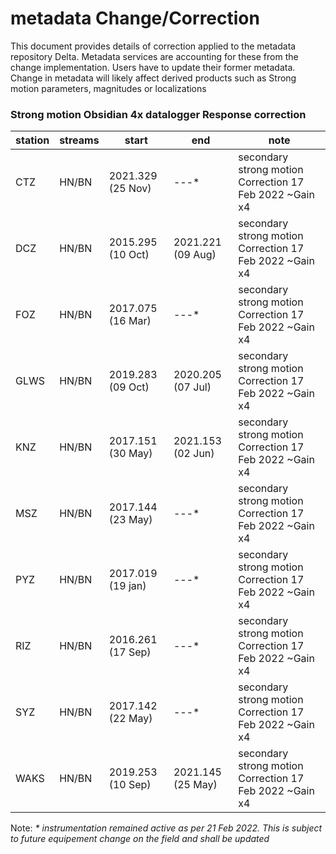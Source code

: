 # metadata Change/Correction

This document provides details of correction applied to the metadata repository Delta.
Metadata services are accounting for these from the change implementation.
Users have to update their former metadata.
Change in metadata will likely affect derived products such as Strong motion parameters, magnitudes or localizations


### Strong motion Obsidian 4x datalogger Response correction 
station | streams | start | end | note
--|--|--|--|--
CTZ | HN/BN | 2021.329 (25 Nov) | ---* | secondary strong motion Correction 17 Feb 2022 ~Gain x4
DCZ | HN/BN | 2015.295 (10 Oct) | 2021.221 (09 Aug)| secondary strong motion Correction 17 Feb 2022 ~Gain x4 
FOZ | HN/BN | 2017.075 (16 Mar) | ---* | secondary strong motion Correction 17 Feb 2022 ~Gain x4 
GLWS | HN/BN | 2019.283 (09 Oct) | 2020.205 (07 Jul) | secondary strong motion Correction 17 Feb 2022 ~Gain x4 
KNZ | HN/BN | 2017.151 (30 May) | 2021.153 (02 Jun) | secondary strong motion Correction 17 Feb 2022 ~Gain x4
MSZ | HN/BN | 2017.144 (23 May) | ---* | secondary strong motion Correction 17 Feb 2022 ~Gain x4
PYZ | HN/BN | 2017.019 (19 jan) | ---* | secondary strong motion Correction 17 Feb 2022 ~Gain x4 
RIZ | HN/BN | 2016.261 (17 Sep) | ---* | secondary strong motion Correction 17 Feb 2022 ~Gain x4
SYZ | HN/BN | 2017.142 (22 May) | ---* | secondary strong motion Correction 17 Feb 2022 ~Gain x4
WAKS | HN/BN | 2019.253 (10 Sep) | 2021.145 (25 May) | secondary strong motion Correction 17 Feb 2022 ~Gain x4 

Note: _* instrumentation remained active as per 21 Feb 2022. This is subject to future equipement change on the field and shall be updated_ 

